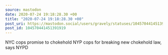 ```yaml
---
source: mastodon
date: 2020-07-24 19:18:28.30 +00
title: "2020-07-24 19:18:28.30 +00"
post_uri: https://mastodon.social/users/gravely/statuses/104570441451391919
post_id: 104570441451391919
---
```

NYC cops promise to chokehold NYP cops for breaking new chokehold law, says NYPD


